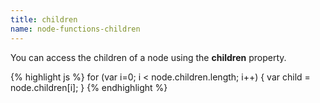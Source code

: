 ```yaml
---
title: children
name: node-functions-children
---
```


You can access the children of a node using the **children** property.

{% highlight js %}
for (var i=0; i < node.children.length; i++) {
var child = node.children[i];
}
{% endhighlight %}
